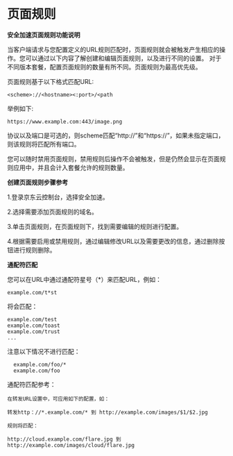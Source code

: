 
# 页面规则

**安全加速页面规则功能说明**

当客户端请求与您配置定义的URL规则匹配时，页面规则就会被触发产生相应的操作。您可以通过以下内容了解创建和编辑页面规则，以及进行不同的设置。
对于不同版本套餐，配置页面规则的数量有所不同。页面规则为最高优先级。


页面规则基于以下格式匹配URL:

    <scheme>://<hostname><:port>/<path

举例如下:

    https://www.example.com:443/image.png

协议以及端口是可选的，则scheme匹配“http://”和“https://”，如果未指定端口，则该规则将匹配所有端口。


您可以随时禁用页面规则，禁用规则后操作不会被触发，但是仍然会显示在页面规则应用中，并且会计入套餐允许的规则数量。


**创建页面规则步骤参考**


1.登录京东云控制台，选择安全加速。

2.选择需要添加页面规则的域名。

3.单击页面规则，在页面规则下，找到需要编辑的规则进行配置。

4.根据需要启用或禁用规则，通过编辑修改URL以及需要更改的信息，通过删除按钮进行规则删除。


**通配符匹配**

您可以在URL中通过通配符星号（*）来匹配URL，例如：

    example.com/t*st

将会匹配：

    example.com/test
    example.com/toast
    example.com/trust
    ...

注意以下情况不进行匹配：

      example.com/foo/*
      example.com/foo

通配符匹配参考：

    在转发URL设置中，可应用如下的配置，如：

    转发http：//*.example.com/* 到 http://example.com/images/$1/$2.jpg

    规则将匹配：

    http://cloud.example.com/flare.jpg 到 http://example.com/images/cloud/flare.jpg

